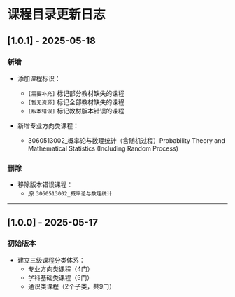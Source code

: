 # 课程目录更新日志

## [1.0.1] - 2025-05-18

### 新增

- 添加课程标识：
  - `[需要补充]` 标记部分教材缺失的课程
  - `[暂无资源]` 标记全部教材缺失的课程
  - `[版本错误]` 标记教材版本错误的课程

- 新增专业方向类课程：
  - 3060513002_概率论与数理统计（含随机过程）Probability Theory and Mathematical Statistics (Including Random Process)

### 删除

- 移除版本错误课程：
  - 原 `3060513002_概率论与数理统计`

---

## [1.0.0] - 2025-05-17

### 初始版本

- 建立三级课程分类体系：
  - 专业方向类课程（4门）
  - 学科基础类课程（5门）
  - 通识类课程（2个子类，共9门）
